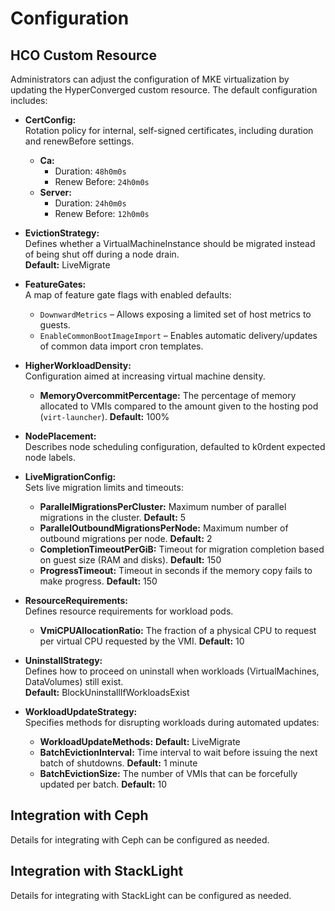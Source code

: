 # Configuration

## HCO Custom Resource

Administrators can adjust the configuration of MKE virtualization by updating the HyperConverged custom resource. The default configuration includes:

- **CertConfig:**  
  Rotation policy for internal, self-signed certificates, including duration and renewBefore settings.
  - **Ca:**
    - Duration: `48h0m0s`
    - Renew Before: `24h0m0s`
  - **Server:**
    - Duration: `24h0m0s`
    - Renew Before: `12h0m0s`

- **EvictionStrategy:**  
  Defines whether a VirtualMachineInstance should be migrated instead of being shut off during a node drain.  
  **Default:** LiveMigrate

- **FeatureGates:**  
  A map of feature gate flags with enabled defaults:
  - `DownwardMetrics` – Allows exposing a limited set of host metrics to guests.
  - `EnableCommonBootImageImport` – Enables automatic delivery/updates of common data import cron templates.

- **HigherWorkloadDensity:**  
  Configuration aimed at increasing virtual machine density.
  - **MemoryOvercommitPercentage:** The percentage of memory allocated to VMIs compared to the amount given to the hosting pod (`virt-launcher`). **Default:** 100%

- **NodePlacement:**  
  Describes node scheduling configuration, defaulted to k0rdent expected node labels.

- **LiveMigrationConfig:**  
  Sets live migration limits and timeouts:
  - **ParallelMigrationsPerCluster:** Maximum number of parallel migrations in the cluster. **Default:** 5
  - **ParallelOutboundMigrationsPerNode:** Maximum number of outbound migrations per node. **Default:** 2
  - **CompletionTimeoutPerGiB:** Timeout for migration completion based on guest size (RAM and disks). **Default:** 150
  - **ProgressTimeout:** Timeout in seconds if the memory copy fails to make progress. **Default:** 150

- **ResourceRequirements:**  
  Defines resource requirements for workload pods.
  - **VmiCPUAllocationRatio:** The fraction of a physical CPU to request per virtual CPU requested by the VMI. **Default:** 10

- **UninstallStrategy:**  
  Defines how to proceed on uninstall when workloads (VirtualMachines, DataVolumes) still exist.  
  **Default:** BlockUninstallIfWorkloadsExist

- **WorkloadUpdateStrategy:**  
  Specifies methods for disrupting workloads during automated updates:
  - **WorkloadUpdateMethods:** **Default:** LiveMigrate
  - **BatchEvictionInterval:** Time interval to wait before issuing the next batch of shutdowns. **Default:** 1 minute
  - **BatchEvictionSize:** The number of VMIs that can be forcefully updated per batch. **Default:** 10

## Integration with Ceph

Details for integrating with Ceph can be configured as needed.

## Integration with StackLight

Details for integrating with StackLight can be configured as needed.


